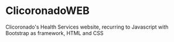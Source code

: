 # ClicoronadoWEB
Clicoronado's Health Services website, recurring to Javascript with Bootstrap as framework, HTML and CSS

